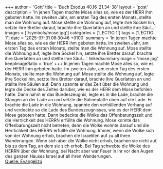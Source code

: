 +++
author = 'Gott'
title = 'Buch Exodus 40,16-21.34-38'
layout = 'post'
description = 'In jenen Tagen machte Mose alles so, wie es der HERR ihm geboten hatte. Im zweiten Jahr, am ersten Tag des ersten Monats, stellte man die Wohnung auf. Mose stellte die Wohnung auf, legte ihre Sockel hin, setzte ihre Bretter darauf, brachte ihre Querlatten an und stellte ihre Säul....'
images = ['/symbols/mose.jpg']
categories = ['LECTIO 1']
tags = ['LECTIO 1']
date = '2025-07-31 06:30:46 +0100'
summary = 'In jenen Tagen machte Mose alles so, wie es der HERR ihm geboten hatte. Im zweiten Jahr, am ersten Tag des ersten Monats, stellte man die Wohnung auf. Mose stellte die Wohnung auf, legte ihre Sockel hin, setzte ihre Bretter darauf, brachte ihre Querlatten an und stellte ihre Säul....'
linkedsummaryImage = 'mose.jpg'
keepImageRatio = 'true'
+++
In jenen Tagen machte Mose alles so, wie es der HERR ihm geboten hatte.
Im zweiten Jahr, am ersten Tag des ersten Monats, stellte man die Wohnung auf.
Mose stellte die Wohnung auf, legte ihre Sockel hin, setzte ihre Bretter darauf, brachte ihre Querlatten an und stellte ihre Säulen auf.<!--more-->
Dann spannte er das Zelt über die Wohnung und legte die Decke des Zeltes darüber, wie es der HERR dem Mose befohlen hatte.
Dann nahm er das Bundeszeugnis, legte es in die Lade, brachte die Stangen an der Lade an und setzte die Sühneplatte oben auf die Lade.
Er brachte die Lade in die Wohnung, spannte den verhüllenden Vorhang auf und verdeckte so die Lade des Bundeszeugnisses, wie es der HERR dem Mose geboten hatte.
Dann bedeckte die Wolke das Offenbarungszelt und die Herrlichkeit des HERRN erfüllte die Wohnung.
Mose konnte das Offenbarungszelt nicht betreten, denn die Wolke wohnte darauf und die Herrlichkeit des HERRN erfüllte die Wohnung.
Immer, wenn die Wolke sich von der Wohnung erhob, brachen die Israeliten auf zu all ihren Wanderungen.
Wenn sich aber die Wolke nicht erhob, brachen sie nicht auf, bis zu dem Tag, an dem sie sich erhob.
Bei Tag schwebte die Wolke des HERRN über der Wohnung, bei Nacht aber war Feuer in ihr vor den Augen des ganzen Hauses Israel auf all ihren Wanderungen.<br> [Quelle: Evangelizo](https://evangeliumtagfuertag.org/DE/gospel)